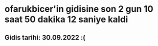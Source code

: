 # ofarukbicer'in gidisine son 2 gun 10 saat 50 dakika 12 saniye kaldi

## Gidis tarihi: 30.09.2022 :(